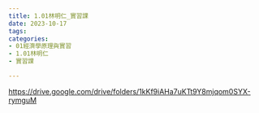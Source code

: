 ```yaml
---
title: 1.01林明仁_實習課
date: 2023-10-17
tags: 
categories:
- 01經濟學原理與實習
- 1.01林明仁
- 實習課

---
```

https://drive.google.com/drive/folders/1kKf9iAHa7uKTt9Y8mjqom0SYX-rymguM
